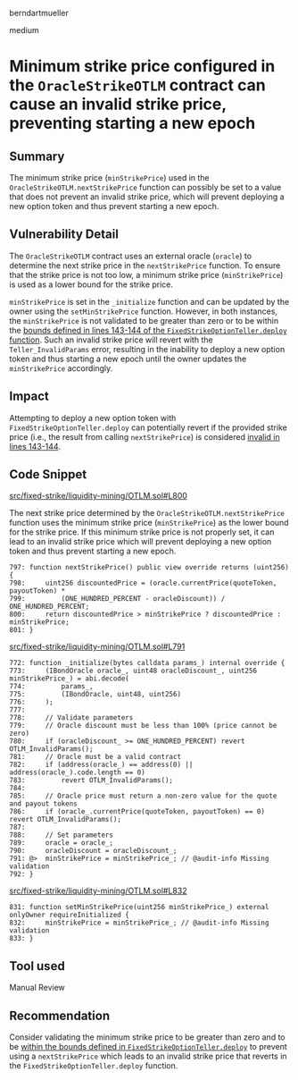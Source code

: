 berndartmueller

medium

# Minimum strike price configured in the `OracleStrikeOTLM` contract can cause an invalid strike price, preventing starting a new epoch

## Summary

The minimum strike price (`minStrikePrice`) used in the `OracleStrikeOTLM.nextStrikePrice` function can possibly be set to a value that does not prevent an invalid strike price, which will prevent deploying a new option token and thus prevent starting a new epoch.

## Vulnerability Detail

The `OracleStrikeOTLM` contract uses an external oracle (`oracle`) to determine the next strike price in the `nextStrikePrice` function. To ensure that the strike price is not too low, a minimum strike price (`minStrikePrice`) is used as a lower bound for the strike price.

`minStrikePrice` is set in the `_initialize` function and can be updated by the owner using the `setMinStrikePrice` function. However, in both instances, the `minStrikePrice` is not validated to be greater than zero or to be within the [bounds defined in lines 143-144 of the `FixedStrikeOptionTeller.deploy` function](https://github.com/sherlock-audit/2023-06-bond/blob/main/options/src/fixed-strike/FixedStrikeOptionTeller.sol#L143-L144). Such an invalid strike price will revert with the `Teller_InvalidParams` error, resulting in the inability to deploy a new option token and thus starting a new epoch until the owner updates the `minStrikePrice` accordingly.

## Impact

Attempting to deploy a new option token with `FixedStrikeOptionTeller.deploy` can potentially revert if the provided strike price (i.e., the result from calling `nextStrikePrice`) is considered [invalid in lines 143-144](https://github.com/sherlock-audit/2023-06-bond/blob/main/options/src/fixed-strike/FixedStrikeOptionTeller.sol#L143-L144).

## Code Snippet

[src/fixed-strike/liquidity-mining/OTLM.sol#L800](https://github.com/sherlock-audit/2023-06-bond/blob/main/options/src/fixed-strike/liquidity-mining/OTLM.sol#L800)

The next strike price determined by the `OracleStrikeOTLM.nextStrikePrice` function uses the minimum strike price (`minStrikePrice`) as the lower bound for the strike price. If this minimum strike price is not properly set, it can lead to an invalid strike price which will prevent deploying a new option token and thus prevent starting a new epoch.

```solidity
797: function nextStrikePrice() public view override returns (uint256) {
798:     uint256 discountedPrice = (oracle.currentPrice(quoteToken, payoutToken) *
799:         (ONE_HUNDRED_PERCENT - oracleDiscount)) / ONE_HUNDRED_PERCENT;
800:     return discountedPrice > minStrikePrice ? discountedPrice : minStrikePrice;
801: }
```

[src/fixed-strike/liquidity-mining/OTLM.sol#L791](https://github.com/sherlock-audit/2023-06-bond/blob/main/options/src/fixed-strike/liquidity-mining/OTLM.sol#L791)

```solidity
772: function _initialize(bytes calldata params_) internal override {
773:     (IBondOracle oracle_, uint48 oracleDiscount_, uint256 minStrikePrice_) = abi.decode(
774:         params_,
775:         (IBondOracle, uint48, uint256)
776:     );
777:
778:     // Validate parameters
779:     // Oracle discount must be less than 100% (price cannot be zero)
780:     if (oracleDiscount_ >= ONE_HUNDRED_PERCENT) revert OTLM_InvalidParams();
781:     // Oracle must be a valid contract
782:     if (address(oracle_) == address(0) || address(oracle_).code.length == 0)
783:         revert OTLM_InvalidParams();
784:
785:     // Oracle price must return a non-zero value for the quote and payout tokens
786:     if (oracle_.currentPrice(quoteToken, payoutToken) == 0) revert OTLM_InvalidParams();
787:
788:     // Set parameters
789:     oracle = oracle_;
790:     oracleDiscount = oracleDiscount_;
791: @>  minStrikePrice = minStrikePrice_; // @audit-info Missing validation
792: }
```

[src/fixed-strike/liquidity-mining/OTLM.sol#L832](https://github.com/sherlock-audit/2023-06-bond/blob/main/options/src/fixed-strike/liquidity-mining/OTLM.sol#L832)

```solidity
831: function setMinStrikePrice(uint256 minStrikePrice_) external onlyOwner requireInitialized {
832:     minStrikePrice = minStrikePrice_; // @audit-info Missing validation
833: }
```

## Tool used

Manual Review

## Recommendation

Consider validating the minimum strike price to be greater than zero and to be [within the bounds defined in `FixedStrikeOptionTeller.deploy`](https://github.com/sherlock-audit/2023-06-bond/blob/main/options/src/fixed-strike/FixedStrikeOptionTeller.sol#L143-L144) to prevent using a `nextStrikePrice` which leads to an invalid strike price that reverts in the `FixedStrikeOptionTeller.deploy` function.
